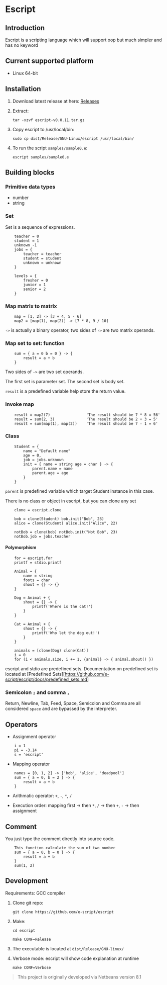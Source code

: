 # Escript

## Introduction

Escript is a scripting language which will support oop but much simpler and has no keyword

## Current supported platform

- Linux 64-bit

## Installation

1. Download latest release at here: [Releases](https://github.com/e-script/escript/releases)
2. Extract:

   `tar -xzvf escript-v0.0.11.tar.gz`

3. Copy escript to /usr/local/bin:

   `sudo cp dist/Release/GNU-Linux/escript /usr/local/bin/`

4. To run the script `samples/sample0.e`:

   `escript samples/sample0.e`

## Building blocks

### Primitive data types

- number
- string

### Set

Set is a sequence of expressions.

```
    teacher = 0
    student = 1
    unknown -1
    jobs = {
        teacher = teacher
        student = student
        unknown = unknown
    }
```

```
    levels = {
        fresher = 0
        junior = 1
        senior = 2
    }
```

### Map matrix to matrix

```
    map = [1, 2] -> [3 + 4, 5 - 6]
    map2 = [map(1), map(2)] -> [7 * 8, 9 / 10]
```

`->` is actually a binary operator, two sides of `->` are two matrix operands.

### Map set to set: function

```
    sum = { a = 0 b = 0 } -> {
        result = a + b
    }
```

Two sides of `->` are two set operands.

The first set is parameter set. The second set is body set.

`result` is a predefined variable help store the return value.

### Invoke map

```
    result = map2(7)                'The result should be 7 * 8 = 56'
    result = sum(2, 3)              'The result should be 2 + 3 = 5'
    result = sum(map(1), map(2))    'The result should be 7 - 1 = 6'
```

### Class

```
    Student = {
        name = "Default name"
        age = 0,
        job = jobs.unknown
        init = { name = string age = char } -> {
            parent.name = name
            parent.age = age
        }
    }
```

`parent` is predefined variable which target Student instance in this case.

There is no class or object in escript, but you can clone any set

```
    clone = escript.clone

    bob = clone(Student) bob.init("Bob", 23)
    alice = clone(Student) alice.init("Alice", 22)

    notBob = clone(bob) notBob.init("Not Bob", 23)
    notBob.job = jobs.teacher
```

#### Polymorphism

```
    for = escript.for
    printf = stdio.printf

    Animal = {
        name = string
        foots = char
        shout = {} -> {}
    }

    Dog = Animal + {
        shout = {} -> {
            printf('Where is the cat!')
        }
    }

    Cat = Animal + {
        shout = {} -> {
            printf('Who let the dog out!')
        }
    }

    animals = [clone(Dog) clone(Cat)]
    i = 0
    for (i < animals.size, i += 1, {animal} -> { animal.shout() })
```

escript and stdio are predefined sets. Documentation on predefined set
is located at [Predefined Sets][https://github.com/e-script/escript/docs/predefined_sets.md]

### Semicolon `;` and comma `,`

Return, Newline, Tab, Feed, Space, Semicolon and Comma
are all considered `space` and are bypassed by the interpreter.

## Operators

* Assignment operator

```
    i = 1
    pi = -3.14
    s = 'escript'
```

* Mapping operator

```
    names = [0, 1, 2] -> ['bob', 'alice', 'deadpool']
    sum = { a = 0, b = 2 } -> {
        result = a + b
    }
```

* Arithmatic operator: `+`, `-`, `*`, `/`

* Execution order: mapping first -> then `*`, `/` -> then `+`, `-` -> then assignment

## Comment

You just type the comment directly into source code.

```
    This function calculate the sum of two number
    sum = { a = 0, b = 0 } -> {
        result = a + b
    }
    sum(1, 2)
```

## Development

Requirements: GCC compiler

1. Clone git repo:

   `git clone https://github.com/e-script/escript`

2. Make:

   `cd escript`

   `make CONF=Release`

3. The executable is located at `dist/Release/GNU-linux/`

4. Verbose mode: escript will show code explanation at runtime

   `make CONF=Verbose`

> This project is originally developed via Netbeans version 8.1
